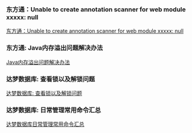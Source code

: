 ### 东方通：Unable to create annotation scanner for web module xxxxx: null
[东方通：Unable to create annotation scanner for web module xxxxx: null](https://blog.csdn.net/weixin_39495761/article/details/128339497?spm=1001.2014.3001.5502)

	
### 东方通: Java内存溢出问题解决办法
[Java内存溢出问题解决办法](https://blog.csdn.net/realwangpu/article/details/109513293?spm=1001.2014.3001.5502)
	
### 达梦数据库: 查看锁以及解锁问题
[达梦数据库: 查看锁以及解锁问题](https://blog.csdn.net/ljcc122/article/details/109094948)
	
### 达梦数据库: 日常管理常用命令汇总
[达梦数据库日常管理常用命令汇总](http://blog.itpub.net/31403259/viewspace-2787215/)